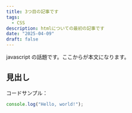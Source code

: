 ```yaml
---
title: 3つ目の記事です
tags:
  - CSS
description: htmlについての最初の記事です
date: "2025-04-09"
draft: false
---
```


javascript の話題です。ここからが本文になります。

## 見出し

コードサンプル：

```javascript
console.log("Hello, world!");
```
